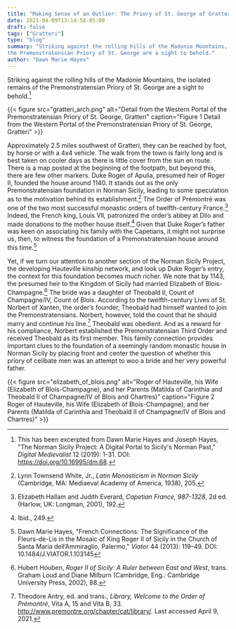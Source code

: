 ```yaml
---
title: "Making Sense of an Outlier: The Priory of St. George of Gratteri"
date: 2021-04-09T13:14:58-05:00
draft: false
tags: ["Gratteri"]
type: "blog"
summary: "Striking against the rolling hills of the Madonie Mountains, the isolated remains of
the Premonstratensian Priory of St. George are a sight to behold."
author: "Dawn Marie Hayes"
---
```


Striking against the rolling hills of the Madonie Mountains, the isolated remains of
the Premonstratensian Priory of St. George are a sight to behold.[^1]

{{< figure src="gratteri_arch.png" alt="Detail from the Western Portal of the Premonstratensian Priory of St. George, Gratteri" caption="Figure 1 Detail from the Western Portal of the Premonstratensian Priory of St. George, Gratteri" >}}

Approximately 2.5 miles southwest of Gratteri, they can be reached by foot, by horse or with a 4x4 vehicle. The walk from the town is fairly long and is best taken on cooler days as there is little cover from the sun en route. There is a map posted at the beginning of the footpath, but beyond this, there are few other markers. Duke Roger of Apulia, presumed heir of Roger II, founded the house around 1140. It stands out as the only Premonstratensian foundation in Norman Sicily, leading to some speculation as to the motivation behind its establishment.[^2] The Order of Prémontré was one of the two most successful monastic orders of twelfth-century France.[^3] Indeed, the French king, Louis VII, patronized the order’s abbey at Dilo and made donations to the mother house itself.[^4] Given that Duke Roger’s father was keen on associating his family with the Capetians, it might not surprise us, then, to witness the foundation of a Premonstratensian house around this time.[^5]

Yet, if we turn our attention to another section of the Norman Sicily Project, the developing Hauteville kinship network, and look up Duke Roger’s entry, the context for this foundation becomes much richer. We note that by 1143, the presumed heir to the Kingdom of Sicily had married Elizabeth of Blois-Champagne.[^6] The bride was a daughter of Theobald II, Count of Champagne/IV, Count of Blois. According to the twelfth-century Lives of St. Norbert of Xanten, the order’s founder, Theobald had himself wanted to join the Premonstratensians. Norbert, however, told the count that he should marry and continue his line.[^7]  Theobald was obedient. And as a reward for his compliance, Norbert established the Premonstratensian Third Order and received Theobald as its first member. This family connection provides important clues to the foundation of a seemingly random monastic house in Norman Sicily by placing front and center the question of whether this priory of celibate men was an attempt to woo a bride and her very powerful father.

{{< figure src="elizabeth_of_blois.png" alt="Roger of Hauteville, his Wife (Elizabeth of Blois-Champagne), and her Parents (Matilda of Carinthia and Theobald II of Champagne/IV of Blois and Chartres)" caption="Figure 2 Roger of Hauteville, his Wife (Elizabeth of Blois-Champagne), and her Parents (Matilda of Carinthia and Theobald II of Champagne/IV of Blois and Chartres)" >}}

[^1]: This has been excerpted from Dawn Marie Hayes and Joseph Hayes, "The Norman Sicily Project: A Digital Portal to Sicily's Norman Past," _Digital Medievalist_ 12 (2019): 1-31. DOI: https://doi.org/10.16995/dm.68.

[^2]: Lynn Townsend White, Jr., _Latin Monasticism in Norman Sicily_ (Cambridge, MA: Mediaeval Academy of America, 1938), 205.

[^3]: Elizabeth Hallam and Judith Everard, _Capetian France, 987-1328_, 2d ed. (Harlow, UK: Longman, 2001), 192.

[^4]: Ibid., 249.

[^5]: Dawn Marie Hayes, "French Connections: The Significance of the Fleurs-de-Lis in the Mosaic of King Roger II of Sicily in the Church of Santa Maria dell’Ammiraglio, Palermo," _Viator_ 44 (2013): 119–49. DOI: 10.1484/J.VIATOR.1.103145

[^6]: Hubert Houben, _Roger II of Sicily: A Ruler between East and West_, trans. Graham Loud and Diane Milburn (Cambridge, Eng.: Cambridge University Press, 2002), 88.

[^7]: Theodore Antry, ed. and trans., _Library, Welcome to the Order of Prémontré_, Vita A, 15 and Vita B, 33. http://www.premontre.org/chapter/cat/library/. Last accessed April 9, 2021.